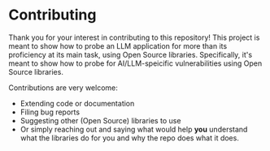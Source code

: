 # Contributing

Thank you for your interest in contributing to this repository! This project is meant to show how to probe an LLM application for more than its proficiency at its main task, using Open Source libraries. Specifically, it's meant to show how to probe for AI/LLM-speicific vulnerabilities using Open Source libraries.

Contributions are very welcome:
* Extending code or documentation
* Filing bug reports
* Suggesting other (Open Source) libraries to use
* Or simply reaching out and saying what would help **you** understand what the libraries do for you and why the repo does what it does.
